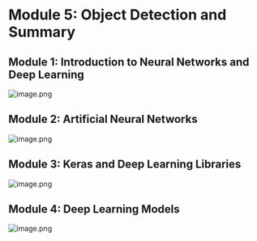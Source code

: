 

# Module 5: Object Detection and Summary
## Module 1: Introduction to Neural Networks and Deep Learning
![image.png](https://prod-files-secure.s3.us-west-2.amazonaws.com/03e82b26-cccb-4906-bb56-adabcbdc0655/a8d40bcb-c482-4026-8872-311e16b2dc63/image.png?X-Amz-Algorithm=AWS4-HMAC-SHA256&X-Amz-Content-Sha256=UNSIGNED-PAYLOAD&X-Amz-Credential=ASIAZI2LB4664SSH2DLO%2F20250207%2Fus-west-2%2Fs3%2Faws4_request&X-Amz-Date=20250207T141340Z&X-Amz-Expires=3600&X-Amz-Security-Token=IQoJb3JpZ2luX2VjEF0aCXVzLXdlc3QtMiJHMEUCIQDvfFj8OnqAZ0paAqxEc59EBrhJP%2BxLfWuFD31G7HFWlwIgUHlemCZTlivrDXPf3G%2FzagAOGix2dz6wLcT12r%2BxCLwq%2FwMIdhAAGgw2Mzc0MjMxODM4MDUiDOSF7VWTlQXO0gtqPCrcA2%2B4cXxyBkfI6K5USJ30sSo4pOdajVwmVgj9Agd2PGztAxjJHMUinRGzXaRcu2GJ2uwZNNn%2FyEhgvWrgJgWUwp6xa7uen4P8uT%2B3e6Kvo3am6oTDcKvxp32MNtf0YXoLKRTmeY4HdiyvZiXB2mMIm9enHUv%2BURIVrh87ez9FW%2BNLgSGARoLrXYU2z4e7S6w30vybTATqlS%2F4XZ6RTf%2B99ZeRYlu0zZQGHUKe688qS9QKz8H2107p%2B%2Fr3A42WasK%2FtwaACiSuLV8GZ5jqKbriRK%2BPrMdCZJqKl%2BRpV4oMYOvcSfd1OLBTr9U4ePz9cyqgN1zLQrhuduuEmEOWiWyh8h%2Bswcd3lku6krVUD6%2BfUH4LWpIfbdGtAzuoi6qFf4JBkVYlg21tcrKPvXGRH5JER4toYYjmQJ4eaWdRiNEoXN6JqmwvlyQLVa7Jw7%2BeJSZ3o7y4OaZ3Hst%2BraR6NxxRVQr30pj37NGBfHyrJTuT%2FnnIiY8GgFDAnhNsF%2BMVxuEqGzAWot%2FMb4v62KrdCck%2Bplx104VD3ju9%2FRb9kiiTCgFLPci%2BdQXU7rIrXXIUJ1lkPP54owsBmfleKYZuUdrE6CtURE4CczN%2B1CyMHbpBCA7zYOcTqWtwbtA6el3iMKuLmL0GOqUBX6KKYh2NLFsTi2Klup3l3N1XSroMbe%2FS%2BTTK1hQVKr8CsTrVzffsXSg7ofv3mTJEw4LlVMLgcirrF45lDYHxofKc37ywE4PZQxxqteNERdMORQYqpPjTJe4nzWrkjyeaO%2FL81EO4DUq4gS2wC%2F%2F%2BNwBfIgfEoRaxWQO9jrBGuEttz7%2FifI13r1%2FgcxtLWncI%2F6YYqlWOQamZOcg7OZEPaZQ5H%2Bwi&X-Amz-Signature=bd064b1fba3a6d928248c2880f3b547a04dda94de9a7a7017f82f8f1c3b32490&X-Amz-SignedHeaders=host&x-id=GetObject)
## Module 2: Artificial Neural Networks
![image.png](https://prod-files-secure.s3.us-west-2.amazonaws.com/03e82b26-cccb-4906-bb56-adabcbdc0655/5157ca89-62da-41d9-a98f-6432b71047a9/image.png?X-Amz-Algorithm=AWS4-HMAC-SHA256&X-Amz-Content-Sha256=UNSIGNED-PAYLOAD&X-Amz-Credential=ASIAZI2LB4664SSH2DLO%2F20250207%2Fus-west-2%2Fs3%2Faws4_request&X-Amz-Date=20250207T141340Z&X-Amz-Expires=3600&X-Amz-Security-Token=IQoJb3JpZ2luX2VjEF0aCXVzLXdlc3QtMiJHMEUCIQDvfFj8OnqAZ0paAqxEc59EBrhJP%2BxLfWuFD31G7HFWlwIgUHlemCZTlivrDXPf3G%2FzagAOGix2dz6wLcT12r%2BxCLwq%2FwMIdhAAGgw2Mzc0MjMxODM4MDUiDOSF7VWTlQXO0gtqPCrcA2%2B4cXxyBkfI6K5USJ30sSo4pOdajVwmVgj9Agd2PGztAxjJHMUinRGzXaRcu2GJ2uwZNNn%2FyEhgvWrgJgWUwp6xa7uen4P8uT%2B3e6Kvo3am6oTDcKvxp32MNtf0YXoLKRTmeY4HdiyvZiXB2mMIm9enHUv%2BURIVrh87ez9FW%2BNLgSGARoLrXYU2z4e7S6w30vybTATqlS%2F4XZ6RTf%2B99ZeRYlu0zZQGHUKe688qS9QKz8H2107p%2B%2Fr3A42WasK%2FtwaACiSuLV8GZ5jqKbriRK%2BPrMdCZJqKl%2BRpV4oMYOvcSfd1OLBTr9U4ePz9cyqgN1zLQrhuduuEmEOWiWyh8h%2Bswcd3lku6krVUD6%2BfUH4LWpIfbdGtAzuoi6qFf4JBkVYlg21tcrKPvXGRH5JER4toYYjmQJ4eaWdRiNEoXN6JqmwvlyQLVa7Jw7%2BeJSZ3o7y4OaZ3Hst%2BraR6NxxRVQr30pj37NGBfHyrJTuT%2FnnIiY8GgFDAnhNsF%2BMVxuEqGzAWot%2FMb4v62KrdCck%2Bplx104VD3ju9%2FRb9kiiTCgFLPci%2BdQXU7rIrXXIUJ1lkPP54owsBmfleKYZuUdrE6CtURE4CczN%2B1CyMHbpBCA7zYOcTqWtwbtA6el3iMKuLmL0GOqUBX6KKYh2NLFsTi2Klup3l3N1XSroMbe%2FS%2BTTK1hQVKr8CsTrVzffsXSg7ofv3mTJEw4LlVMLgcirrF45lDYHxofKc37ywE4PZQxxqteNERdMORQYqpPjTJe4nzWrkjyeaO%2FL81EO4DUq4gS2wC%2F%2F%2BNwBfIgfEoRaxWQO9jrBGuEttz7%2FifI13r1%2FgcxtLWncI%2F6YYqlWOQamZOcg7OZEPaZQ5H%2Bwi&X-Amz-Signature=3e48d50b5daf607ae25f087b1d3c75cec2be2f0ca1e535ca03690cf6e1355727&X-Amz-SignedHeaders=host&x-id=GetObject)
## Module 3: Keras and Deep Learning Libraries
![image.png](https://prod-files-secure.s3.us-west-2.amazonaws.com/03e82b26-cccb-4906-bb56-adabcbdc0655/5089ce50-05f1-470d-ad42-42503bf1df5f/image.png?X-Amz-Algorithm=AWS4-HMAC-SHA256&X-Amz-Content-Sha256=UNSIGNED-PAYLOAD&X-Amz-Credential=ASIAZI2LB4664SSH2DLO%2F20250207%2Fus-west-2%2Fs3%2Faws4_request&X-Amz-Date=20250207T141340Z&X-Amz-Expires=3600&X-Amz-Security-Token=IQoJb3JpZ2luX2VjEF0aCXVzLXdlc3QtMiJHMEUCIQDvfFj8OnqAZ0paAqxEc59EBrhJP%2BxLfWuFD31G7HFWlwIgUHlemCZTlivrDXPf3G%2FzagAOGix2dz6wLcT12r%2BxCLwq%2FwMIdhAAGgw2Mzc0MjMxODM4MDUiDOSF7VWTlQXO0gtqPCrcA2%2B4cXxyBkfI6K5USJ30sSo4pOdajVwmVgj9Agd2PGztAxjJHMUinRGzXaRcu2GJ2uwZNNn%2FyEhgvWrgJgWUwp6xa7uen4P8uT%2B3e6Kvo3am6oTDcKvxp32MNtf0YXoLKRTmeY4HdiyvZiXB2mMIm9enHUv%2BURIVrh87ez9FW%2BNLgSGARoLrXYU2z4e7S6w30vybTATqlS%2F4XZ6RTf%2B99ZeRYlu0zZQGHUKe688qS9QKz8H2107p%2B%2Fr3A42WasK%2FtwaACiSuLV8GZ5jqKbriRK%2BPrMdCZJqKl%2BRpV4oMYOvcSfd1OLBTr9U4ePz9cyqgN1zLQrhuduuEmEOWiWyh8h%2Bswcd3lku6krVUD6%2BfUH4LWpIfbdGtAzuoi6qFf4JBkVYlg21tcrKPvXGRH5JER4toYYjmQJ4eaWdRiNEoXN6JqmwvlyQLVa7Jw7%2BeJSZ3o7y4OaZ3Hst%2BraR6NxxRVQr30pj37NGBfHyrJTuT%2FnnIiY8GgFDAnhNsF%2BMVxuEqGzAWot%2FMb4v62KrdCck%2Bplx104VD3ju9%2FRb9kiiTCgFLPci%2BdQXU7rIrXXIUJ1lkPP54owsBmfleKYZuUdrE6CtURE4CczN%2B1CyMHbpBCA7zYOcTqWtwbtA6el3iMKuLmL0GOqUBX6KKYh2NLFsTi2Klup3l3N1XSroMbe%2FS%2BTTK1hQVKr8CsTrVzffsXSg7ofv3mTJEw4LlVMLgcirrF45lDYHxofKc37ywE4PZQxxqteNERdMORQYqpPjTJe4nzWrkjyeaO%2FL81EO4DUq4gS2wC%2F%2F%2BNwBfIgfEoRaxWQO9jrBGuEttz7%2FifI13r1%2FgcxtLWncI%2F6YYqlWOQamZOcg7OZEPaZQ5H%2Bwi&X-Amz-Signature=75a7c3d68d1f53693ce692d58061fd7feba23ab59c1fcb081d4ff379e0687aac&X-Amz-SignedHeaders=host&x-id=GetObject)
## Module 4: Deep Learning Models
![image.png](https://prod-files-secure.s3.us-west-2.amazonaws.com/03e82b26-cccb-4906-bb56-adabcbdc0655/4e22fcb0-cfbc-4d28-b961-b9b8fde071f0/image.png?X-Amz-Algorithm=AWS4-HMAC-SHA256&X-Amz-Content-Sha256=UNSIGNED-PAYLOAD&X-Amz-Credential=ASIAZI2LB4664SSH2DLO%2F20250207%2Fus-west-2%2Fs3%2Faws4_request&X-Amz-Date=20250207T141340Z&X-Amz-Expires=3600&X-Amz-Security-Token=IQoJb3JpZ2luX2VjEF0aCXVzLXdlc3QtMiJHMEUCIQDvfFj8OnqAZ0paAqxEc59EBrhJP%2BxLfWuFD31G7HFWlwIgUHlemCZTlivrDXPf3G%2FzagAOGix2dz6wLcT12r%2BxCLwq%2FwMIdhAAGgw2Mzc0MjMxODM4MDUiDOSF7VWTlQXO0gtqPCrcA2%2B4cXxyBkfI6K5USJ30sSo4pOdajVwmVgj9Agd2PGztAxjJHMUinRGzXaRcu2GJ2uwZNNn%2FyEhgvWrgJgWUwp6xa7uen4P8uT%2B3e6Kvo3am6oTDcKvxp32MNtf0YXoLKRTmeY4HdiyvZiXB2mMIm9enHUv%2BURIVrh87ez9FW%2BNLgSGARoLrXYU2z4e7S6w30vybTATqlS%2F4XZ6RTf%2B99ZeRYlu0zZQGHUKe688qS9QKz8H2107p%2B%2Fr3A42WasK%2FtwaACiSuLV8GZ5jqKbriRK%2BPrMdCZJqKl%2BRpV4oMYOvcSfd1OLBTr9U4ePz9cyqgN1zLQrhuduuEmEOWiWyh8h%2Bswcd3lku6krVUD6%2BfUH4LWpIfbdGtAzuoi6qFf4JBkVYlg21tcrKPvXGRH5JER4toYYjmQJ4eaWdRiNEoXN6JqmwvlyQLVa7Jw7%2BeJSZ3o7y4OaZ3Hst%2BraR6NxxRVQr30pj37NGBfHyrJTuT%2FnnIiY8GgFDAnhNsF%2BMVxuEqGzAWot%2FMb4v62KrdCck%2Bplx104VD3ju9%2FRb9kiiTCgFLPci%2BdQXU7rIrXXIUJ1lkPP54owsBmfleKYZuUdrE6CtURE4CczN%2B1CyMHbpBCA7zYOcTqWtwbtA6el3iMKuLmL0GOqUBX6KKYh2NLFsTi2Klup3l3N1XSroMbe%2FS%2BTTK1hQVKr8CsTrVzffsXSg7ofv3mTJEw4LlVMLgcirrF45lDYHxofKc37ywE4PZQxxqteNERdMORQYqpPjTJe4nzWrkjyeaO%2FL81EO4DUq4gS2wC%2F%2F%2BNwBfIgfEoRaxWQO9jrBGuEttz7%2FifI13r1%2FgcxtLWncI%2F6YYqlWOQamZOcg7OZEPaZQ5H%2Bwi&X-Amz-Signature=fe1d969d42a3ca546c7c5a7716fc08ac0f21e5dade362982810323af405a2a44&X-Amz-SignedHeaders=host&x-id=GetObject)